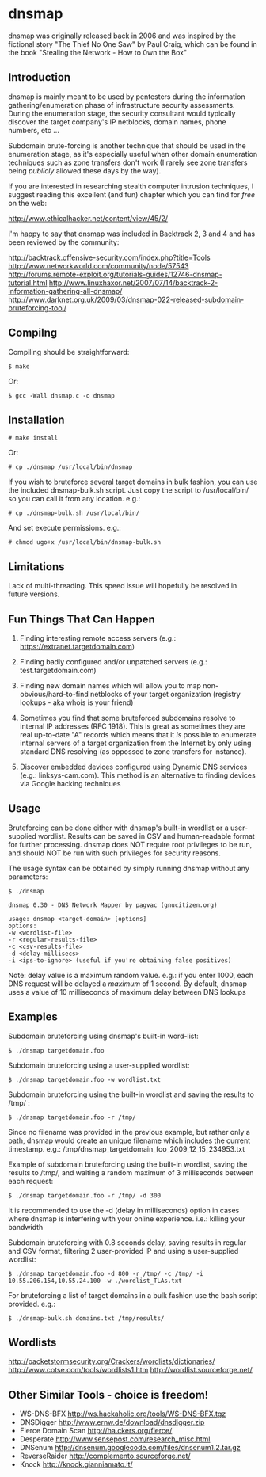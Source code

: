# dnsmap

dnsmap was originally released back in 2006 and was inspired by the fictional story "The Thief No One Saw" by Paul Craig, which can be found in the book "Stealing the Network - How to 0wn the Box"

## Introduction

dnsmap is mainly meant to be used by pentesters during the information gathering/enumeration phase of infrastructure security assessments. During the enumeration stage, the security consultant would typically discover the target company's IP netblocks, domain names, phone numbers, etc ...

Subdomain brute-forcing is another technique that should be used in the enumeration stage, as it's especially useful when other domain enumeration techniques such as zone transfers don't work (I rarely see zone transfers being *publicly* allowed these days by the way).

If you are interested in researching stealth computer intrusion techniques, I suggest reading this excellent (and fun) chapter which you can find for *free* on the web:

http://www.ethicalhacker.net/content/view/45/2/

I'm happy to say that dnsmap was included in Backtrack 2, 3 and 4 and has been reviewed by the community:

http://backtrack.offensive-security.com/index.php?title=Tools
http://www.networkworld.com/community/node/57543
http://forums.remote-exploit.org/tutorials-guides/12746-dnsmap-tutorial.html
http://www.linuxhaxor.net/2007/07/14/backtrack-2-information-gathering-all-dnsmap/
http://www.darknet.org.uk/2009/03/dnsmap-022-released-subdomain-bruteforcing-tool/

## Compilng

Compiling should be straightforward:

```shell
$ make
```

Or:

```shell
$ gcc -Wall dnsmap.c -o dnsmap
```

## Installation

```shell
# make install
```

Or:

```shell
# cp ./dnsmap /usr/local/bin/dnsmap
```

If you wish to bruteforce several target domains in bulk fashion, you can use the included dnsmap-bulk.sh script. Just copy the script to /usr/local/bin/ so you can call it from any location. e.g.:

```shell
# cp ./dnsmap-bulk.sh /usr/local/bin/
```

And set execute permissions. e.g.:

```shell
# chmod ugo+x /usr/local/bin/dnsmap-bulk.sh
```

## Limitations

Lack of multi-threading. This speed issue will hopefully be resolved in future versions.

## Fun Things That Can Happen

1. Finding interesting remote access servers (e.g.: https://extranet.targetdomain.com)

2. Finding badly configured and/or unpatched servers (e.g.: test.targetdomain.com)

3. Finding new domain names which will allow you to map non-obvious/hard-to-find netblocks
   of your target organization (registry lookups - aka whois is your friend)

4. Sometimes you find that some bruteforced subdomains resolve to internal IP addresses
   (RFC 1918). This is great as sometimes they are real up-to-date "A" records which means
   that it *is* possible to enumerate internal servers of a target organization from the
   Internet by only using standard DNS resolving (as oppossed to zone transfers for instance).

5. Discover embedded devices configured using Dynamic DNS services (e.g.: linksys-cam.com).
   This method is an alternative to finding devices via Google hacking techniques

## Usage

Bruteforcing can be done either with dnsmap's built-in wordlist or a user-supplied wordlist.
Results can be saved in CSV and human-readable format for further processing. dnsmap does
NOT require root privileges to be run, and should NOT be run with such privileges for
security reasons.

The usage syntax can be obtained by simply running dnsmap without any parameters:

```shell
$ ./dnsmap

dnsmap 0.30 - DNS Network Mapper by pagvac (gnucitizen.org)

usage: dnsmap <target-domain> [options]
options:
-w <wordlist-file>
-r <regular-results-file>
-c <csv-results-file>
-d <delay-millisecs>
-i <ips-to-ignore> (useful if you're obtaining false positives)
```

Note: delay value is a maximum random value. e.g.: if you enter 1000, each DNS request
will be delayed a *maximum* of 1 second. By default, dnsmap uses a value of 10 milliseconds
of maximum delay between DNS lookups

## Examples

Subdomain bruteforcing using dnsmap's built-in word-list:

```shell
$ ./dnsmap targetdomain.foo
```

Subdomain bruteforcing using a user-supplied wordlist:

```shell
$ ./dnsmap targetdomain.foo -w wordlist.txt
```

Subdomain bruteforcing using the built-in wordlist and saving the results to /tmp/ :

```shell
$ ./dnsmap targetdomain.foo -r /tmp/
```

Since no filename was provided in the previous example, but rather only a path, dnsmap would
create an unique filename which includes the current timestamp. e.g.:
/tmp/dnsmap_targetdomain_foo_2009_12_15_234953.txt

Example of subdomain bruteforcing using the built-in wordlist, saving the results to /tmp/,
and waiting a random maximum of 3 milliseconds between each request:

```shell
$ ./dnsmap targetdomain.foo -r /tmp/ -d 300
```

It is recommended to use the -d (delay in milliseconds) option in cases where dnsmap is
interfering with your online experience. i.e.: killing your bandwidth

Subdomain bruteforcing with 0.8 seconds delay, saving results in regular and CSV format,
filtering 2 user-provided IP and using a user-supplied wordlist:

```shell
$ ./dnsmap targetdomain.foo -d 800 -r /tmp/ -c /tmp/ -i 10.55.206.154,10.55.24.100 -w ./wordlist_TLAs.txt
```

For bruteforcing a list of target domains in a bulk fashion use the bash script provided. e.g.:

```shell
$ ./dnsmap-bulk.sh domains.txt /tmp/results/
```

## Wordlists

http://packetstormsecurity.org/Crackers/wordlists/dictionaries/
http://www.cotse.com/tools/wordlists1.htm
http://wordlist.sourceforge.net/

## Other Similar Tools - choice is freedom!

* WS-DNS-BFX http://ws.hackaholic.org/tools/WS-DNS-BFX.tgz
* DNSDigger http://www.ernw.de/download/dnsdigger.zip
* Fierce Domain Scan http://ha.ckers.org/fierce/
* Desperate http://www.sensepost.com/research_misc.html
* DNSenum http://dnsenum.googlecode.com/files/dnsenum1.2.tar.gz
* ReverseRaider http://complemento.sourceforge.net/
* Knock http://knock.gianniamato.it/

